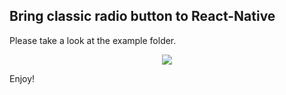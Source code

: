 ## Bring classic radio button to React-Native

Please take a look at the example folder.

<p align="center">
    <img src ="https://raw.githubusercontent.com/pressly/react-native-radio-button-classic/master/demo.gif" />
</p>

Enjoy!
